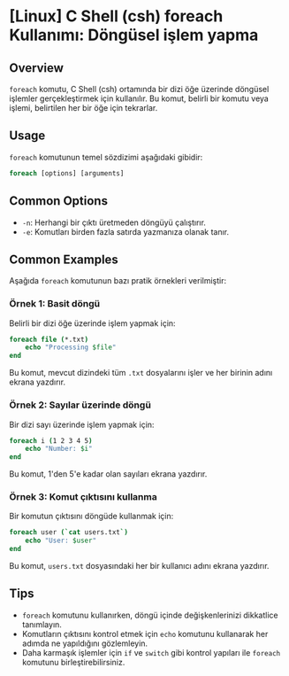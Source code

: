 # [Linux] C Shell (csh) foreach Kullanımı: Döngüsel işlem yapma

## Overview
`foreach` komutu, C Shell (csh) ortamında bir dizi öğe üzerinde döngüsel işlemler gerçekleştirmek için kullanılır. Bu komut, belirli bir komutu veya işlemi, belirtilen her bir öğe için tekrarlar.

## Usage
`foreach` komutunun temel sözdizimi aşağıdaki gibidir:

```csh
foreach [options] [arguments]
```

## Common Options
- `-n`: Herhangi bir çıktı üretmeden döngüyü çalıştırır.
- `-e`: Komutları birden fazla satırda yazmanıza olanak tanır.

## Common Examples
Aşağıda `foreach` komutunun bazı pratik örnekleri verilmiştir:

### Örnek 1: Basit döngü
Belirli bir dizi öğe üzerinde işlem yapmak için:

```csh
foreach file (*.txt)
    echo "Processing $file"
end
```
Bu komut, mevcut dizindeki tüm `.txt` dosyalarını işler ve her birinin adını ekrana yazdırır.

### Örnek 2: Sayılar üzerinde döngü
Bir dizi sayı üzerinde işlem yapmak için:

```csh
foreach i (1 2 3 4 5)
    echo "Number: $i"
end
```
Bu komut, 1'den 5'e kadar olan sayıları ekrana yazdırır.

### Örnek 3: Komut çıktısını kullanma
Bir komutun çıktısını döngüde kullanmak için:

```csh
foreach user (`cat users.txt`)
    echo "User: $user"
end
```
Bu komut, `users.txt` dosyasındaki her bir kullanıcı adını ekrana yazdırır.

## Tips
- `foreach` komutunu kullanırken, döngü içinde değişkenlerinizi dikkatlice tanımlayın.
- Komutların çıktısını kontrol etmek için `echo` komutunu kullanarak her adımda ne yapıldığını gözlemleyin.
- Daha karmaşık işlemler için `if` ve `switch` gibi kontrol yapıları ile `foreach` komutunu birleştirebilirsiniz.